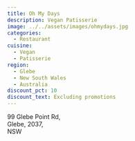 ```yaml
---
title: Oh My Days
description: Vegan Patisserie
image: ../../assets/images/ohmydays.jpg
categories:
  - Restaurant
cuisine:
  - Vegan
  - Patisserie
region:
  - Glebe
  - New South Wales
  - Australia
discount_pct: 10
discount_text: Excluding promotions
---
```

99 Glebe Point Rd,\
Glebe, 2037,\
NSW

